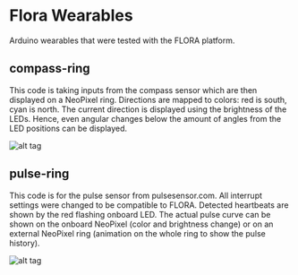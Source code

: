# Flora Wearables
Arduino wearables that were tested with the FLORA platform.

## compass-ring
This code is taking inputs from the compass sensor which are then displayed on a NeoPixel ring. 
Directions are mapped to colors: red is south, cyan is north.
The current direction is displayed using the brightness of the LEDs. Hence, even angular changes below the amount of angles from the LED positions can be displayed.

![alt tag](https://pbs.twimg.com/media/CcpBYnPW4AAS50b.jpg:large)

## pulse-ring
This code is for the pulse sensor from pulsesensor.com. All interrupt settings were changed to be compatible to FLORA. Detected heartbeats are shown by the red flashing onboard LED. The actual pulse curve can be shown on the onboard NeoPixel (color and brightness change) or on an external NeoPixel ring (animation on the whole ring to show the pulse history).

![alt tag](https://pbs.twimg.com/media/CctYpz0WAAAobSk.jpg:large)
